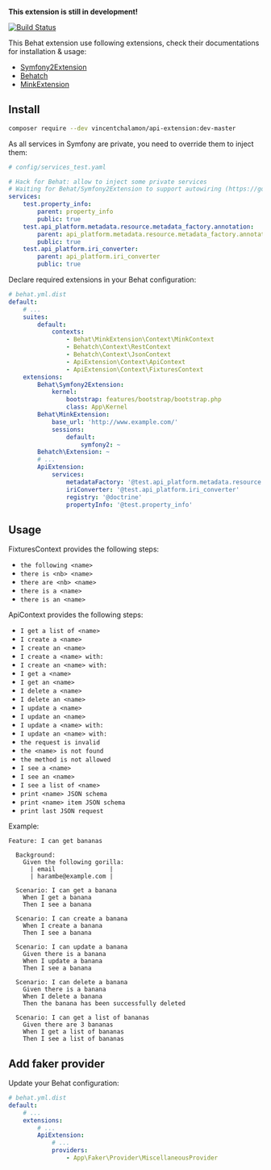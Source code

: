 **This extension is still in development!**

[![Build Status](https://travis-ci.org/vincentchalamon/api-extension.svg?branch=master)](https://travis-ci.org/vincentchalamon/api-extension)

This Behat extension use following extensions, check their documentations for installation & usage:
* [Symfony2Extension](https://github.com/Behat/Symfony2Extension)
* [Behatch](https://github.com/Behatch/contexts)
* [MinkExtension](https://github.com/Behat/MinkExtension)

## Install

```bash
composer require --dev vincentchalamon/api-extension:dev-master
```

As all services in Symfony are private, you need to override them to inject them:
```yaml
# config/services_test.yaml

# Hack for Behat: allow to inject some private services
# Waiting for Behat/Symfony2Extension to support autowiring (https://goo.gl/z8BPpG)
services:
    test.property_info:
        parent: property_info
        public: true
    test.api_platform.metadata.resource.metadata_factory.annotation:
        parent: api_platform.metadata.resource.metadata_factory.annotation
        public: true
    test.api_platform.iri_converter:
        parent: api_platform.iri_converter
        public: true
```

Declare required extensions in your Behat configuration:
```yaml
# behat.yml.dist
default:
    # ...
    suites:
        default:
            contexts:
                - Behat\MinkExtension\Context\MinkContext
                - Behatch\Context\RestContext
                - Behatch\Context\JsonContext
                - ApiExtension\Context\ApiContext
                - ApiExtension\Context\FixturesContext
    extensions:
        Behat\Symfony2Extension:
            kernel:
                bootstrap: features/bootstrap/bootstrap.php
                class: App\Kernel
        Behat\MinkExtension:
            base_url: 'http://www.example.com/'
            sessions:
                default:
                    symfony2: ~
        Behatch\Extension: ~
        # ...
        ApiExtension:
            services:
                metadataFactory: '@test.api_platform.metadata.resource.metadata_factory.annotation'
                iriConverter: '@test.api_platform.iri_converter'
                registry: '@doctrine'
                propertyInfo: '@test.property_info'
```

## Usage

FixturesContext provides the following steps:
* `the following <name>`
* `there is <nb> <name>`
* `there are <nb> <name>`
* `there is a <name>`
* `there is an <name>`

ApiContext provides the following steps:
* `I get a list of <name>`
* `I create a <name>`
* `I create an <name>`
* `I create a <name> with:`
* `I create an <name> with:`
* `I get a <name>`
* `I get an <name>`
* `I delete a <name>`
* `I delete an <name>`
* `I update a <name>`
* `I update an <name>`
* `I update a <name> with:`
* `I update an <name> with:`
* `the request is invalid`
* `the <name> is not found`
* `the method is not allowed`
* `I see a <name>`
* `I see an <name>`
* `I see a list of <name>`
* `print <name> JSON schema`
* `print <name> item JSON schema`
* `print last JSON request`

Example:
```gherkin
Feature: I can get bananas

  Background:
    Given the following gorilla:
      | email               |
      | harambe@example.com |

  Scenario: I can get a banana
    When I get a banana
    Then I see a banana

  Scenario: I can create a banana
    When I create a banana
    Then I see a banana

  Scenario: I can update a banana
    Given there is a banana
    When I update a banana
    Then I see a banana

  Scenario: I can delete a banana
    Given there is a banana
    When I delete a banana
    Then the banana has been successfully deleted

  Scenario: I can get a list of bananas
    Given there are 3 bananas
    When I get a list of bananas
    Then I see a list of bananas
```

## Add faker provider

Update your Behat configuration:
```yaml
# behat.yml.dist
default:
    # ...
    extensions:
        # ...
        ApiExtension:
            # ...
            providers:
                - App\Faker\Provider\MiscellaneousProvider
```
